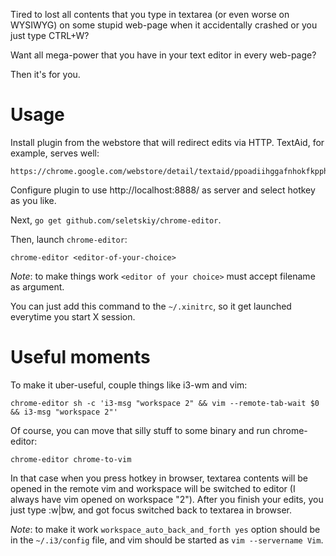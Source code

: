 Tired to lost all contents that you type in textarea (or even worse on WYSIWYG)
on some stupid web-page when it accidentally crashed or you just type CTRL+W?

Want all mega-power that you have in your text editor in every web-page?

Then it's for you.

Usage
=====

Install plugin from the webstore that will redirect edits via HTTP.
TextAid, for example, serves well:

    https://chrome.google.com/webstore/detail/textaid/ppoadiihggafnhokfkpphojggcdigllp

Configure plugin to use http://localhost:8888/ as server and select hotkey as
you like.

Next, `go get github.com/seletskiy/chrome-editor`.

Then, launch `chrome-editor`:
```
chrome-editor <editor-of-your-choice>
```

*Note*: to make things work `<editor of your choice>` must accept filename as
argument.

You can just add this command to the `~/.xinitrc`, so it get launched everytime
you start X session.


Useful moments
==============

To make it uber-useful, couple things like i3-wm and vim:
```
chrome-editor sh -c 'i3-msg "workspace 2" && vim --remote-tab-wait $0 && i3-msg "workspace 2"'
```

Of course, you can move that silly stuff to some binary and run chrome-editor:
```
chrome-editor chrome-to-vim
```

In that case when you press hotkey in browser, textarea contents will be opened
in the remote vim and workspace will be switched to editor (I always have vim
opened on workspace "2"). After you finish your edits, you just type :w|bw, and
got focus switched back to textarea in browser.

*Note*: to make it work `workspace_auto_back_and_forth yes` option should be in
the `~/.i3/config` file, and vim should be started as `vim --servername Vim`.
